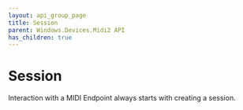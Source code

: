 ```yaml
---
layout: api_group_page
title: Session
parent: Windows.Devices.Midi2 API
has_children: true
---
```


# Session

Interaction with a MIDI Endpoint always starts with creating a session.

